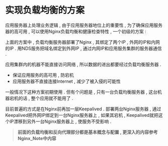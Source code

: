 # 实现负载均衡的方案

应用服务器上处理业务逻辑 , 由于应用服务器地位上的重要性 , 为了确保应用服务器的高可用 , 可以使用Nginx负载均衡和健康检查特性 , 一个初级的方案 :

上面的方案中 , 负载均衡服务器部署了Nginx , 其绑定了两个IP , 外网的IP和内网的IP . 用NDS服务把域名绑定到外网IP , 通过内网IP和应用服务集群的服务器通信 .

应用集群内的机器不能直接访问网络 , 所以数据的进出都要经过负载均衡服务器 .

* 保证应用服务的高可用 , 防宕机
* 应用服务器不直接连接Internet , 减少了被入侵的可能性

一般情况下这种方案初期使用 . 但有个问题是 , 只有一台负载均衡服务器 , 这台机器宕机的话 , 整个应用就不能用了 .

目前普遍的方式是在Nginx前再加一层Keepalived . 部署两台Nginx服务器 , 通过Keepalived把外网IP绑定到一台Nginx服务器上 , 如果其宕机 , Keepalived就把这个IP漂移到另外一台Nginx服务器上 , 使服务不受影响 .

> **前面的负载均衡和反向代理部分都是基本概念与配置 , 更深入的内容参考Nginx\_Note中内容**



